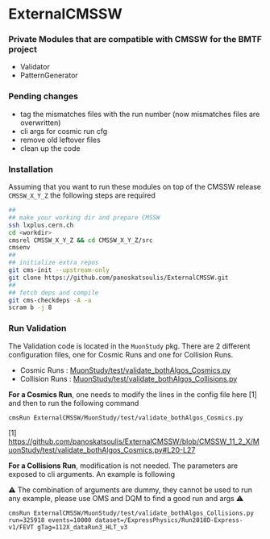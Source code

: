 # ExternalCMSSW
### Private Modules that are compatible with CMSSW for the BMTF project
- Validator
- PatternGenerator

### Pending changes
- tag the mismatches files with the run number (now mismatches files are overwritten)
- cli args for cosmic run cfg
- remove old leftover files
- clean up the code

### Installation
Assuming that you want to run these modules on top of the CMSSW release `CMSSW_X_Y_Z` the following steps are required
```bash
##
## make your working dir and prepare CMSSW
ssh lxplus.cern.ch
cd <workdir>
cmsrel CMSSW_X_Y_Z && cd CMSSW_X_Y_Z/src
cmsenv
##
## initialize extra repos
git cms-init --upstream-only
git clone https://github.com/panoskatsoulis/ExternalCMSSW.git
##
## fetch deps and compile
git cms-checkdeps -A -a
scram b -j 8
```

### Run Validation
The Validation code is located in the `MuonStudy` pkg. There are 2 different configuration files, one for Cosmic Runs and one for Collision Runs.
- Cosmic Runs    : [MuonStudy/test/validate_bothAlgos_Cosmics.py](../CMSSW_11_2_X/MuonStudy/test/validate_bothAlgos_Cosmics.py)
- Collision Runs : [MuonStudy/test/validate_bothAlgos_Collisions.py](../CMSSW_11_2_X/MuonStudy/test/validate_bothAlgos_Collisions.py)

**__For a Cosmics Run__**, one needs to modify the lines in the config file here [1] and then to run the following command

`cmsRun ExternalCMSSW/MuonStudy/test/validate_bothAlgos_Cosmics.py`

[1] https://github.com/panoskatsoulis/ExternalCMSSW/blob/CMSSW_11_2_X/MuonStudy/test/validate_bothAlgos_Cosmics.py#L20-L27

**__For a Collisions Run__**, modification is not needed. The parameters are exposed to cli arguments. An example is following

:warning: The combination of arguments are dummy, they cannot be used to run any example, please use OMS and DQM to find a good run and args :warning:

`cmsRun ExternalCMSSW/MuonStudy/test/validate_bothAlgos_Collisions.py run=325918 events=10000 dataset=/ExpressPhysics/Run2018D-Express-v1/FEVT gTag=112X_dataRun3_HLT_v3 `
